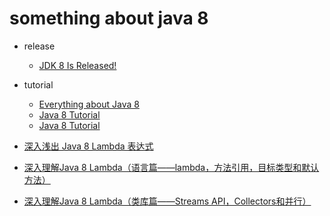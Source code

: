 # something about java 8

- release
  - [JDK 8 Is Released!](https://blogs.oracle.com/thejavatutorials/jdk-8-is-released)
- tutorial
  - [Everything about Java 8](https://www.techempower.com/blog/2013/03/26/everything-about-java-8/)
  - [Java 8 Tutorial](http://winterbe.com/posts/2014/03/16/java-8-tutorial/)
  - [Java 8 Tutorial](https://howtodoinjava.com/java-8-tutorial/)

- [深入浅出 Java 8 Lambda 表达式](http://blog.oneapm.com/apm-tech/226.html)
- [深入理解Java 8 Lambda（语言篇——lambda，方法引用，目标类型和默认方法）](http://zh.lucida.me/blog/java-8-lambdas-insideout-language-features/)
- [深入理解Java 8 Lambda（类库篇——Streams API，Collectors和并行）](http://zh.lucida.me/blog/java-8-lambdas-inside-out-library-features/)